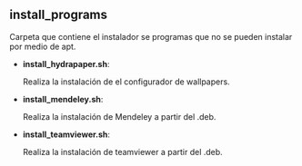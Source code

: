 ## install_programs

Carpeta que contiene el instalador se programas que no se pueden instalar por medio de apt.

- **install_hydrapaper.sh**:

  Realiza la instalación de el configurador de wallpapers.

- **install_mendeley.sh**:

  Realiza la instalación de Mendeley a partir del .deb.

- **install_teamviewer.sh**:

  Realiza la instalación de teamviewer a partir del .deb.
